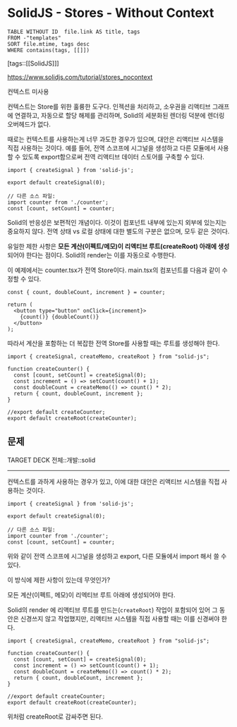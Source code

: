 # SolidJS - Stores - Without Context

<!--Basic Template V0.0.2 Start -->
```dataview
TABLE WITHOUT ID  file.link AS title, tags
FROM -"templates"
SORT file.mtime, tags desc
WHERE contains(tags, [[]])
```
<!--Basic Template V0.0.2 End -->
[tags::[[SolidJS]]]

https://www.solidjs.com/tutorial/stores_nocontext

컨텍스트 미사용

컨텍스트는 Store를 위한 훌륭한 도구다. 인젝션을 처리하고, 소우권을 리액티브 그래프에 연결하고, 자동으로 할당 해제를 관리하며, Solid의 세분화된 렌더링 덕분에 렌더링 오버헤드가 없다.

때로는 컨텍스트를 사용하는게 너무 과도한 경우가 있으며, 대안은 리액티브 시스템을 직접 사용하는 것이다. 예를 들어, 전역 스코프에 시그널을 생성하고 다른 모듈에서 사용할 수 있도록 export함으로써 전역 리액티브 데이터 스토어를 구축할 수 있다.

```tsx
import { createSignal } from 'solid-js';

export default createSignal(0);

// 다른 소스 파일:
import counter from './counter';
const [count, setCount] = counter;
```

Solid의 반응성은 보편적인 개념이다. 이것이 컴포넌트 내부에 있는지 외부에 있는지는 중요하지 않다. 전역 상태 vs 로컬 상태에 대한 별도의 구분은 없으며, 모두 같은 것이다.

유일한 제한 사항은 **모든 계산(이펙트/메모)이 리액티브 루트(createRoot) 아래에 생성**되어야 한다는 점이다. Solid의 render는 이를 자동으로 수행한다.

이 예제에서는 counter.tsx가 전역 Store이다. main.tsx의 컴포넌트를 다음과 같이 수정할 수 있다.

```tsx
const { count, doubleCount, increment } = counter;

return (
  <button type="button" onClick={increment}>
    {count()} {doubleCount()}
  </button>
);
```

따라서 계산을 포함하는 더 복잡한 전역 Store를 사용할 때는 루트를 생성해야 한다.

```tsx
import { createSignal, createMemo, createRoot } from "solid-js";

function createCounter() {
  const [count, setCount] = createSignal(0);
  const increment = () => setCount(count() + 1);
  const doubleCount = createMemo(() => count() * 2);
  return { count, doubleCount, increment };
}

//export default createCounter;
export default createRoot(createCounter);
```

## 문제

TARGET DECK
전체::개발::solid

---

<!--ankiQ-->

컨텍스트를 과하게 사용하는 경우가 있고, 이에 대한 대안은 리액티브 시스템을 직접 사용하는 것이다. 

```tsx
import { createSignal } from 'solid-js';

export default createSignal(0);

// 다른 소스 파일:
import counter from './counter';
const [count, setCount] = counter;
```

위와 같이 전역 스코프에 시그널을 생성하고 export, 다른 모듈에서 import 해서 쓸 수 있다.

이 방식에 제한 사항이 있는데 무엇인가?

<!--ankiA-->

모든 계산(이펙트, 메모)이 리엑티브 루트 아래에 생성되어야 한다.

Solid의 render 에 리액티브 루트를 만드는(`createRoot`) 작업이 포함되어 있어 그 동안은 신경쓰지 않고 작업했지만, 리액티브 시스템을 직접 사용할 때는 이를 신경써야 한다.

```tsx
import { createSignal, createMemo, createRoot } from "solid-js";

function createCounter() {
  const [count, setCount] = createSignal(0);
  const increment = () => setCount(count() + 1);
  const doubleCount = createMemo(() => count() * 2);
  return { count, doubleCount, increment };
}

//export default createCounter;
export default createRoot(createCounter);
```

위처럼 createRoot로 감싸주면 된다.

<!--ankiE-->
<!--ID: 1665047073531-->
